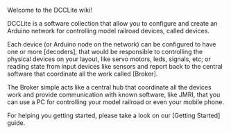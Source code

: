 Welcome to the DCCLite wiki!

DCCLite is a software collection that allow you to configure and create an Arduino network for controlling model railroad devices, called devices.

Each device (or Arduino node on the network) can be configured to have one or more [decoders], that would be responsible to controlling the physical devices on your layout, like servo motors, leds, signals, etc; or reading state from input devices like sensors and report back to the central software that coordinate all the work called [Broker].

The Broker simple acts like a central hub that coordinate all the devices work and provide communication with known software, like JMRI, that you can use a PC for controlling your model railroad or even your mobile phone.

For helping you getting started, please take a look on our [Getting Started] guide.